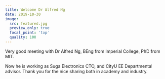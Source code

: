 ```yaml
---
title: Welcome Dr Alfred Ng
date: 2019-10-30
image:
  src: featured.jpg
  preview_only: true
  focal_point: 'top'
  quality: 100
---
```

Very good meeting with Dr Alfred Ng, BEng from Imperial College, PhD from MIT.
<!--more-->

Now he is working as Suga Electronics CTO, and CityU EE Departmental advisor. Thank you for the nice sharing both in academy and industry.